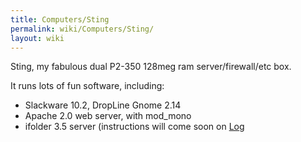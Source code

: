 ```yaml
---
title: Computers/Sting
permalink: wiki/Computers/Sting/
layout: wiki
---
```


Sting, my fabulous dual P2-350 128meg ram server/firewall/etc box.

It runs lots of fun software, including:

-   Slackware 10.2, DropLine Gnome 2.14
-   Apache 2.0 web server, with mod\_mono
-   ifolder 3.5 server (instructions will come soon on
    [Log](/wiki/Log "wikilink")

